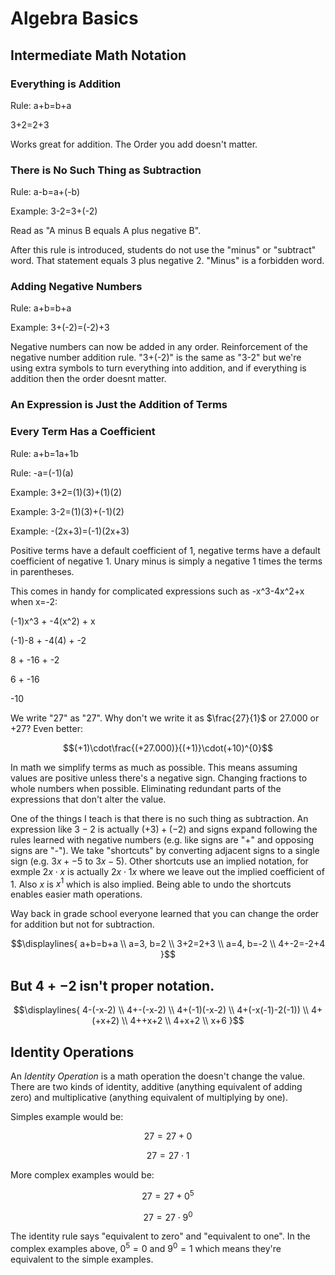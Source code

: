 # Algebra Basics

## Intermediate Math Notation

### Everything is Addition

Rule:  a+b=b+a

3+2=2+3

Works great for addition.  The Order you add doesn't matter.

### There is No Such Thing as Subtraction

Rule: a-b=a+(-b)

Example:  3-2=3+(-2)

Read as "A minus B equals A plus negative B".

After this rule is introduced, students do not use the "minus" or "subtract" word.  That statement equals 3 plus negative 2.  "Minus" is a forbidden word.

### Adding Negative Numbers

Rule:  a+b=b+a

Example:  3+(-2)=(-2)+3

Negative numbers can now be added in any order.  Reinforcement of the negative number addition rule.  "3+(-2)" is the same as "3-2" but we're using extra symbols to turn everything into addition, and if everything is addition then the order doesnt matter.

### An Expression is Just the Addition of Terms



### Every Term Has a Coefficient

Rule:  a+b=1a+1b

Rule:  -a=(-1)(a)

Example:  3+2=(1)(3)+(1)(2)

Example:  3-2=(1)(3)+(-1)(2)

Example:  -(2x+3)=(-1)(2x+3)

Positive terms have a default coefficient of 1, negative terms have a default coefficient of negative 1.  Unary minus is simply a negative 1 times the terms in parentheses.

This comes in handy for complicated expressions such as -x^3-4x^2+x when x=-2:

(-1)x^3 + -4(x^2) + x

(-1)-8 + -4(4) + -2

 8 + -16 + -2
      
 6 + -16
      
 -10

We write "27" as "27".  Why don't we write it as $\frac{27}{1}$ or $27.000$ or $+27$?  Even better:

$$(+1)\cdot\frac{(+27.000)}{(+1)}\cdot(+10)^{0}$$

In math we simplify terms as much as possible.  This means assuming values are positive unless there's a negative sign.  Changing fractions to whole numbers when possible.  Eliminating redundant parts of the expressions that don't alter the value.

One of the things I teach is that there is no such thing as subtraction.  An expression like $3-2$ is actually $(+3)+(-2)$ and signs expand following the rules learned with negative numbers (e.g. like signs are "+" and opposing signs are "-").  We take "shortcuts" by converting adjacent signs to a single sign (e.g. $3x+-5$ to $3x-5$).  Other shortcuts use an implied notation, for exmple $2x\cdot x$ is actually $2x\cdot1x$ where we leave out the implied coefficient of 1.  Also $x$ is $x^1$ which is also implied.  Being able to undo the shortcuts enables easier math operations.

Way back in grade school everyone learned that you can change the order for addition but not for subtraction.

```math
\displaylines{
a+b=b+a \\
a=3, b=2 \\
3+2=2+3 \\
a=4, b=-2 \\
4+-2=-2+4
}
```
But $4+-2$ isn't proper notation.  
-----

```math
\displaylines{
4-(-x-2)      \\
4+-(-x-2)     \\
4+(-1)(-x-2)  \\
4+(-x(-1)-2(-1)) \\
4+(+x+2)      \\
4++x+2        \\
4+x+2         \\
x+6
}
```



## Identity Operations

An *Identity Operation* is a math operation the doesn't change the value.  There are two kinds of identity, additive (anything equivalent of adding zero) and multiplicative (anything equivalent of multiplying by one).

Simples example would be:

$$27=27+0$$

$$27=27\cdot1$$

More complex examples would be:

$$27=27+0^5$$

$$27=27\cdot9^0$$

The identity rule says "equivalent to zero" and "equivalent to one".  In the complex examples above, $0^5=0$ and $9^0=1$ which means they're equivalent to the simple examples.

